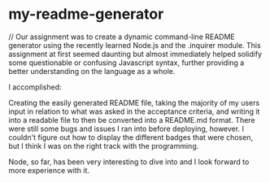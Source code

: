 # my-readme-generator

// Our assignment was to create a dynamic command-line README generator using the recently learned Node.js and the .inquirer module. This assignment at first seemed daunting but almost immediately helped solidify some questionable or confusing Javascript syntax, further providing a better understanding on the language as a whole.

I accomplished:

Creating the easily generated README file, taking the majority of my users input in relation to what was asked in the acceptance criteria, and writing it into a readable file to then be converted into a README.md format. There were still some bugs and issues I ran into before deploying, however. I couldn't figure out how to display the different badges that were chosen, but I think I was on the right track with the programming. 

Node, so far, has been very interesting to dive into and I look forward to more experience with it.